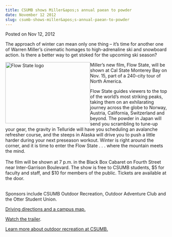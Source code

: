 ```yaml
---
title: CSUMB shows Miller&apos;s annual paean to powder
date: November 12 2012
slug: csumb-shows-miller&apos;s-annual-paean-to-powder
---
```


 



<span class="date">Posted on Nov 12, 2012    </span>
<p>The approach of winter can mean only one thing &#x2013; it&#x2019;s time for
another one of Warren Miller&#x2019;s cinematic homages to high-adrenaline
ski and snowboard action. Is there a better way to get stoked for
the upcoming ski season?</p>
<p><img alt="Flow State logo" src="https://news.csumb.edu/sites/default/files/65/attachments/news/images/flow_state_logo.jpeg" style="float:left; width:264px; height:191px">Miller&#x2019;s new film,
Flow State, will be shown at Cal State Monterey Bay on Nov. 15,
part of a 240-city tour of North America.</img></p>
<p>Flow State guides viewers to the top of the world&#x2019;s most
striking peaks, taking them on an exhilarating journey across the
globe to Norway, Austria, California, Switzerland and beyond. The
powder in Japan will send you scrambling to tune-up your gear, the
gravity in Telluride will have you scheduling an avalanche
refresher course, and the steeps in Alaska will drive you to push a
little harder during your next preseason workout. Winter is right
around the corner, and it is time to enter the Flow State . . .
where the mountain meets the mind.<br>
<br>
The film will be shown at 7 p.m. in the Black Box Cabaret on Fourth
Street near Inter-Garrison Boulevard. The show is free to CSUMB
students, $5 for faculty and staff, and $10 for members of the
public. Tickets are available at the door.</br></br></p>
<p>Sponsors include CSUMB Outdoor Recreation, Outdoor Adventure
Club and the Otter Student Union.</p>
<p><a href="https://csumb.edu/map" rel="nofollow">Driving directions
and a campus map.</a></p>
<p><a href="https://www.skinet.com/warrenmiller/" rel="nofollow">Watch the trailer</a>.</p>
<p><a href="https://csumb.edu/outdoor" rel="nofollow">Learn more
about outdoor recreation at CSUMB.</a></p>
<p><br>
&#xA0;</br></p>





 
